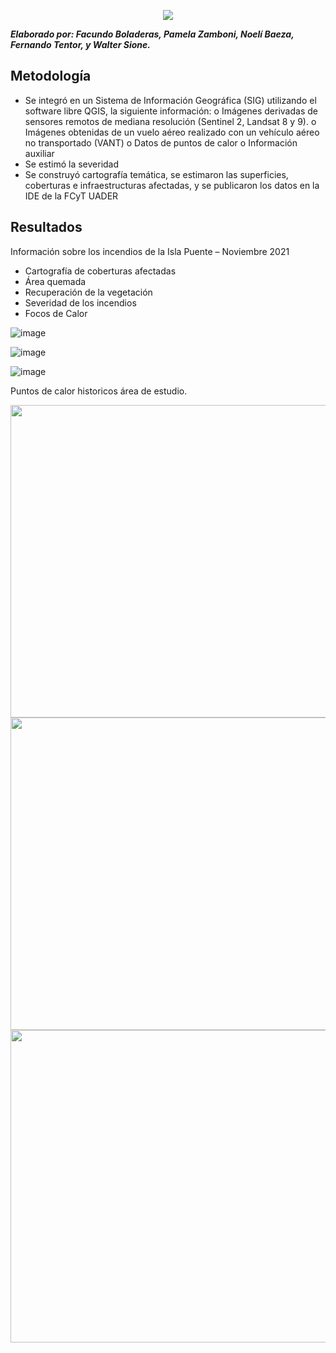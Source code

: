 
<p align="center">
  <img src="https://user-images.githubusercontent.com/85247275/168097844-d99b1414-a65c-4b26-9059-0600c3c05a3e.png" />
</p>

***Elaborado por: Facundo Boladeras, Pamela Zamboni, Noelí Baeza, Fernando Tentor, y Walter Sione.***

## Metodología
 
-	Se integró en un Sistema de Información Geográfica (SIG) utilizando el software libre QGIS, la siguiente información: 
o	Imágenes derivadas de sensores remotos de mediana resolución (Sentinel 2, Landsat 8 y 9).
o	Imágenes obtenidas de un vuelo aéreo realizado con un vehículo aéreo no transportado (VANT)
o	Datos de puntos de calor
o	Información  auxiliar 
-	Se estimó la severidad
-	Se construyó cartografía temática, se estimaron las superficies, coberturas e infraestructuras afectadas, y se publicaron los datos en la IDE de la FCyT UADER
 
 
## Resultados

Información sobre los incendios de la Isla Puente – Noviembre 2021
-	Cartografía de coberturas afectadas 
-	Área quemada 
-	Recuperación de la vegetación
-	Severidad de los incendios 
-	Focos de Calor  


![image](https://user-images.githubusercontent.com/85247275/168096385-06415065-7682-45b0-a403-7be8ed0c9589.png)

![image](https://user-images.githubusercontent.com/85247275/168096449-ca35ccbf-b8e2-48c8-85c0-ec00c4bbce6f.png)

![image](https://user-images.githubusercontent.com/85247275/168096514-a6f98492-9414-4d4c-97d0-adb3c8c87cae.png)



Puntos de calor historicos área de estudio.

<img src="https://github.com/IDE-FCyT/IDE-FCyT/blob/main/images/AreaQuemadaIslaPuente.png" width="800" height="500" />

<img src="https://github.com/IDE-FCyT/IDE-FCyT/blob/main/images/AreaQuemadaIslaPuente_2.png" width="800" height="500" />

<img src="https://github.com/IDE-FCyT/IDE-FCyT/blob/main/images/AreaQuemadaIslaPuente_3.png" width="800" height="500" />




